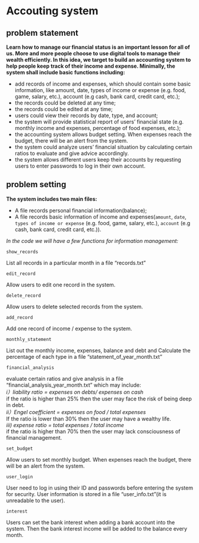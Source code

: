 # Accouting system
## problem statement
**Learn how to manage our financial status is an important lesson for all of us. More and more people choose to use digital tools to manage their wealth efficiently. In this idea, we target to build an accounting system to help people keep track of their income and expense. Minimally, the system shall include basic functions including:**
- add records of income and expenses, which should contain some basic information, like amount, date, types of income or expense (e.g. food, game, salary, etc.), account (e.g cash, bank card, credit card, etc.);  
- the records could be deleted at any time;
- the records could be edited at any time;
- users could view their records by date, type, and account;
- the system will provide statistical report of users’ financial state (e.g. monthly income and expenses, percentage of food expenses, etc.);
- the accounting system allows budget setting. When expenses reach the budget, there will be an alert from the system.
- the system could analyze users’ financial situation by calculating certain ratios to evaluate and give advice accordingly.
- the system allows different users keep their accounts by requesting users to enter passwords to log in their own account.
## problem setting
**The system includes two main files:**
- A file records personal financial information(balance);
- A file records basic information of income and expenses(`amount`, `date`, `types of income or expense` (e.g. food, game, salary, etc.), `account` (e.g cash, bank card, credit card, etc.)).

*In the code we will have a few functions for information management:*
```
show_records
```
List all records in a particular month in a file “records.txt”

```
edit_record
```
Allow users to edit one record in the system.

```
delete_record
```
Allow users to delete selected records from the system.

```
add_record
```
Add one record of income / expense to the system.

```
monthly_statement
```
List out the monthly income, expenses,  balance and debt and Calculate the percentage of each type in a file “statement_of_year_month.txt”

```
financial_analysis
```
evaluate certain ratios and give analysis in a file “financial_analysis_year_month.txt” which may include:                       
*i）liability ratio = expenses on debts/ expenses on cash*                                                                               
if the ratio is higher than 25% then the user may face the risk of being deep in debt.                                                   
*ii）Engel coefficient = expenses on food / total expenses*                                                                             
If the ratio is lower than 30% then the user may have a wealthy life.                                                                   
*iii) expense ratio = total expenses / total income*                                                                   
if the ratio is higher than 70% then the user may lack consciousness of financial management.                                             


```
set_budget
```
Allow users to set monthly budget. When expenses reach the budget, there will be an alert from the system. 

```
user_login
```
User need to log in using their ID and passwords before entering the system for security. User information is stored in a file “user_info.txt”(it is unreadable to the user).

```
interest
```
Users can set the bank interest when adding a bank account into the system. Then the bank interest income will be added to the balance every month.
